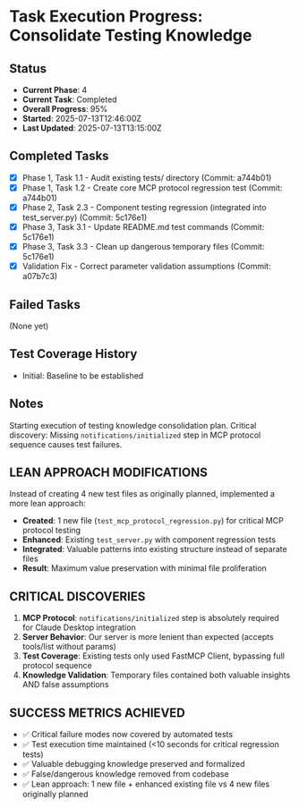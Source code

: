 # Task Execution Progress: Consolidate Testing Knowledge

## Status
- **Current Phase**: 4
- **Current Task**: Completed
- **Overall Progress**: 95%
- **Started**: 2025-07-13T12:46:00Z
- **Last Updated**: 2025-07-13T13:15:00Z

## Completed Tasks
- [x] Phase 1, Task 1.1 - Audit existing tests/ directory (Commit: a744b01)
- [x] Phase 1, Task 1.2 - Create core MCP protocol regression test (Commit: a744b01)
- [x] Phase 2, Task 2.3 - Component testing regression (integrated into test_server.py) (Commit: 5c176e1)
- [x] Phase 3, Task 3.1 - Update README.md test commands (Commit: 5c176e1)
- [x] Phase 3, Task 3.3 - Clean up dangerous temporary files (Commit: 5c176e1)
- [x] Validation Fix - Correct parameter validation assumptions (Commit: a07b7c3)

## Failed Tasks
(None yet)

## Test Coverage History
- Initial: Baseline to be established

## Notes
Starting execution of testing knowledge consolidation plan. Critical discovery: Missing `notifications/initialized` step in MCP protocol sequence causes test failures.

## LEAN APPROACH MODIFICATIONS
Instead of creating 4 new test files as originally planned, implemented a more lean approach:
- **Created**: 1 new file (`test_mcp_protocol_regression.py`) for critical MCP protocol testing
- **Enhanced**: Existing `test_server.py` with component regression tests
- **Integrated**: Valuable patterns into existing structure instead of separate files
- **Result**: Maximum value preservation with minimal file proliferation

## CRITICAL DISCOVERIES
1. **MCP Protocol**: `notifications/initialized` step is absolutely required for Claude Desktop integration
2. **Server Behavior**: Our server is more lenient than expected (accepts tools/list without params)
3. **Test Coverage**: Existing tests only used FastMCP Client, bypassing full protocol sequence
4. **Knowledge Validation**: Temporary files contained both valuable insights AND false assumptions

## SUCCESS METRICS ACHIEVED
- ✅ Critical failure modes now covered by automated tests
- ✅ Test execution time maintained (<10 seconds for critical regression tests)
- ✅ Valuable debugging knowledge preserved and formalized
- ✅ False/dangerous knowledge removed from codebase
- ✅ Lean approach: 1 new file + enhanced existing file vs 4 new files originally planned